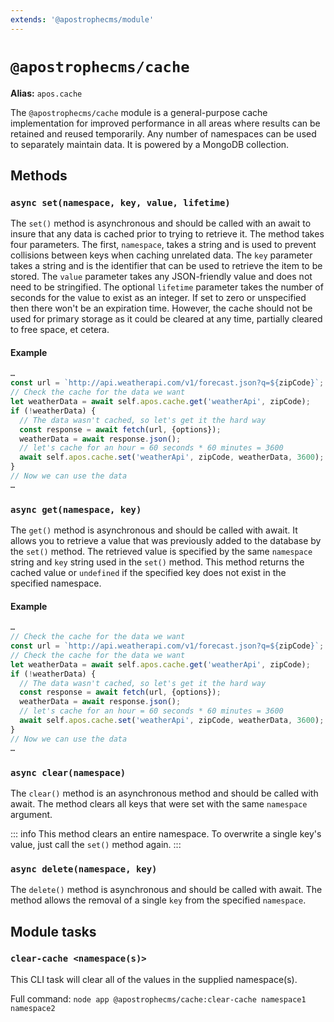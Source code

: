 ```yaml
---
extends: '@apostrophecms/module'
---
```


# `@apostrophecms/cache`

**Alias:** `apos.cache`

<AposRefExtends :module="$frontmatter.extends" />

The `@apostrophecms/cache` module is a general-purpose cache implementation for improved performance in all areas where results can be retained and reused temporarily. Any number of namespaces can be used to separately maintain data. It is powered by a MongoDB collection.

## Methods

### `async set(namespace, key, value, lifetime)`
The `set()` method is asynchronous and should be called with an await to insure that any data is cached prior to trying to retrieve it. The method takes four parameters. The first, `namespace`, takes a string and is used to prevent collisions between keys when caching unrelated data. The `key` parameter takes a string and is the identifier that can be used to retrieve the item to be stored. The `value` parameter takes any JSON-friendly value and does not need to be stringified. The optional `lifetime` parameter takes the number of seconds for the value to exist as an integer. If set to zero or unspecified then there won't be an expiration time. However, the cache should not be used for primary storage as it could be cleared at any time, partially cleared to free space, et cetera.

#### Example

```javascript
…
const url = `http://api.weatherapi.com/v1/forecast.json?q=${zipCode}`;
// Check the cache for the data we want
let weatherData = await self.apos.cache.get('weatherApi', zipCode);
if (!weatherData) {
  // The data wasn't cached, so let's get it the hard way
  const response = await fetch(url, {options});
  weatherData = await response.json();
  // let's cache for an hour = 60 seconds * 60 minutes = 3600
  await self.apos.cache.set('weatherApi', zipCode, weatherData, 3600);
}
// Now we can use the data
…
```

### `async get(namespace, key)`
The `get()` method is asynchronous and should be called with await. It allows you to retrieve a value that was previously added to the database by the `set()` method. The retrieved value is specified by the same `namespace` string and `key` string used in the `set()` method. This method returns the cached value or `undefined` if the specified key does not exist in the specified namespace.

#### Example

```javascript
…
// Check the cache for the data we want
const url = `http://api.weatherapi.com/v1/forecast.json?q=${zipCode}`;
// Check the cache for the data we want
let weatherData = await self.apos.cache.get('weatherApi', zipCode);
if (!weatherData) {
  // The data wasn't cached, so let's get it the hard way
  const response = await fetch(url, {options});
  weatherData = await response.json();
  // let's cache for an hour = 60 seconds * 60 minutes = 3600
  await self.apos.cache.set('weatherApi', zipCode, weatherData, 3600);
}
// Now we can use the data
…
```

### `async clear(namespace)`
The `clear()` method is an asynchronous method and should be called with await. The method clears all keys that were set with the same `namespace` argument.

::: info
This method clears an entire namespace. To overwrite a single key's value, just call the `set()` method again.
:::

### `async delete(namespace, key)`
The `delete()` method is asynchronous and should be called with await. The method allows the removal of a single `key` from the specified `namespace`.

## Module tasks

### `clear-cache <namespace(s)>`
This CLI task will clear all of the values in the supplied namespace(s).

Full command: `node app @apostrophecms/cache:clear-cache namespace1 namespace2`
